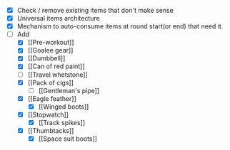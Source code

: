 - [x] Check / remove existing items that don't make sense
- [x] Universal items architecture
- [x] Mechanism to auto-consume items at round start(or end) that need it.
- [ ] Add
	- [x] [[Pre-workout]]
	- [x] [[Goalee gear]]
	- [x] [[Dumbbell]]
	- [x] [[Can of red paint]]
	- [ ] [[Travel whetstone]]
	- [x] [[Pack of cigs]]
		- [ ] [[Gentleman's pipe]]
	- [x] [[Eagle feather]]
		- [x] [[Winged boots]]
	- [x] [[Stopwatch]]
		- [x] [[Track spikes]]
	- [x] [[Thumbtacks]]
		- [x] [[Space suit boots]]
